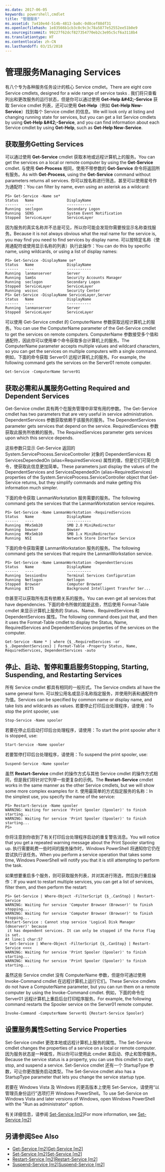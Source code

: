 ```yaml
---
ms.date: 2017-06-05
keywords: powershell,cmdlet
title: "管理服务"
ms.assetid: 7a410e4d-514b-4813-ba0c-0d8cef88df31
ms.openlocfilehash: 1e83566b1cb3c0c9c3c78a5877e52552ee51b0e9
ms.sourcegitcommit: 99227f62dcf827354770eb2c3e95c5cf6a3118b4
ms.translationtype: HT
ms.contentlocale: zh-CN
ms.lasthandoff: 03/15/2018
---
```

# <a name="managing-services"></a><span data-ttu-id="ac3c9-103">管理服务</span><span class="sxs-lookup"><span data-stu-id="ac3c9-103">Managing Services</span></span>
<span data-ttu-id="ac3c9-104">有八个专为各种服务任务设计的核心 Service cmdlet。</span><span class="sxs-lookup"><span data-stu-id="ac3c9-104">There are eight core Service cmdlets, designed for a wide range of service tasks .</span></span> <span data-ttu-id="ac3c9-105">我们将只查看列出和更改服务的运行状态，但是你可以通过使用 **Get-Help \&#42;-Service** 获取 Service cmdlet 列表，还可以使用 **Get-Help<Cmdlet-Name>**（例如 **Get-Help New-Service**）找到每个 Service cmdlet 的信息。</span><span class="sxs-lookup"><span data-stu-id="ac3c9-105">We will look only at listing and changing running state for services, but you can get a list Service cmdlets by using **Get-Help \&#42;-Service**, and you can find information about each Service cmdlet by using **Get-Help<Cmdlet-Name>**, such as **Get-Help New-Service**.</span></span>

## <a name="getting-services"></a><span data-ttu-id="ac3c9-106">获取服务</span><span class="sxs-lookup"><span data-stu-id="ac3c9-106">Getting Services</span></span>
<span data-ttu-id="ac3c9-107">可以通过使用 **Get-Service** cmdlet 获取本地或远程计算机上的服务。</span><span class="sxs-lookup"><span data-stu-id="ac3c9-107">You can get the services on a local or remote computer by using the **Get-Service** cmdlet.</span></span> <span data-ttu-id="ac3c9-108">与使用 **Get-Process** 相同，使用不带参数的 **Get-Service** 命令将返回所有服务。</span><span class="sxs-lookup"><span data-stu-id="ac3c9-108">As with **Get-Process**, using the **Get-Service** command without parameters returns all services.</span></span> <span data-ttu-id="ac3c9-109">你可以按名称进行筛选，甚至可以使用星号作为通配符：</span><span class="sxs-lookup"><span data-stu-id="ac3c9-109">You can filter by name, even using an asterisk as a wildcard:</span></span>

```
PS> Get-Service -Name se*
Status   Name               DisplayName
------   ----               -----------
Running  seclogon           Secondary Logon
Running  SENS               System Event Notification
Stopped  ServiceLayer       ServiceLayer
```

<span data-ttu-id="ac3c9-110">因为服务的真实名称并不总是可见，所以你可能会发现你需要按显示名称查找服务。</span><span class="sxs-lookup"><span data-stu-id="ac3c9-110">Because it is not always obvious what the real name for the service is, you may find you need to find services by display name.</span></span> <span data-ttu-id="ac3c9-111">可以按特定名称（使用通配符或使用显示名称的列表）执行此操作：</span><span class="sxs-lookup"><span data-stu-id="ac3c9-111">You can do this by specific name, using wildcards, or using a list of display names:</span></span>

```
PS> Get-Service -DisplayName se*
Status   Name               DisplayName
------   ----               -----------
Running  lanmanserver       Server
Running  SamSs              Security Accounts Manager
Running  seclogon           Secondary Logon
Stopped  ServiceLayer       ServiceLayer
Running  wscsvc             Security Center
PS> Get-Service -DisplayName ServiceLayer,Server
Status   Name               DisplayName
------   ----               -----------
Running  lanmanserver       Server
Stopped  ServiceLayer       ServiceLayer
```

<span data-ttu-id="ac3c9-112">可以使用 Get-Service cmdlet 的 ComputerName 参数获取远程计算机上的服务。</span><span class="sxs-lookup"><span data-stu-id="ac3c9-112">You can use the ComputerName parameter of the Get-Service cmdlet to get the services on remote computers.</span></span> <span data-ttu-id="ac3c9-113">ComputerName 参数接受多个值和通配符，因此你可以使用单个命令获取多台计算机上的服务。</span><span class="sxs-lookup"><span data-stu-id="ac3c9-113">The ComputerName parameter accepts multiple values and wildcard characters, so you can get the services on multiple computers with a single command.</span></span> <span data-ttu-id="ac3c9-114">例如，下面的命令获取 Server01 远程计算机上的服务。</span><span class="sxs-lookup"><span data-stu-id="ac3c9-114">For example, the following command gets the services on the Server01 remote computer.</span></span>

```
Get-Service -ComputerName Server01
```

## <a name="getting-required-and-dependent-services"></a><span data-ttu-id="ac3c9-115">获取必需和从属服务</span><span class="sxs-lookup"><span data-stu-id="ac3c9-115">Getting Required and Dependent Services</span></span>
<span data-ttu-id="ac3c9-116">Get-Service cmdlet 具有两个在服务管理中非常有用的参数。</span><span class="sxs-lookup"><span data-stu-id="ac3c9-116">The Get-Service cmdlet has two parameters that are very useful in service administration.</span></span> <span data-ttu-id="ac3c9-117">DependentServices 参数获取依赖于该服务的服务。</span><span class="sxs-lookup"><span data-stu-id="ac3c9-117">The DependentServices parameter gets services that depend on the service.</span></span> <span data-ttu-id="ac3c9-118">RequiredServices 参数获取此服务所依赖的服务。</span><span class="sxs-lookup"><span data-stu-id="ac3c9-118">The RequiredServices parameter gets services upon which this service depends.</span></span>

<span data-ttu-id="ac3c9-119">这些参数只显示 Get-Service 返回的 System.ServiceProcess.ServiceController 对象的 DependentServices 和 ServicesDependedOn (alias=RequiredServices) 属性的值，但是它们可简化命令，使获取此信息更加简单。</span><span class="sxs-lookup"><span data-stu-id="ac3c9-119">These parameters just display the values of the DependentServices and ServicesDependedOn (alias=RequiredServices) properties of the System.ServiceProcess.ServiceController object that Get-Service returns, but they simplify commands and make getting this information much simpler.</span></span>

<span data-ttu-id="ac3c9-120">下面的命令获取 LanmanWorkstation 服务需要的服务。</span><span class="sxs-lookup"><span data-stu-id="ac3c9-120">The following command gets the services that the LanmanWorkstation service requires.</span></span>

```
PS> Get-Service -Name LanmanWorkstation -RequiredServices
Status   Name               DisplayName
------   ----               -----------
Running  MRxSmb20           SMB 2.0 MiniRedirector
Running  bowser             Bowser
Running  MRxSmb10           SMB 1.x MiniRedirector
Running  NSI                Network Store Interface Service
```

<span data-ttu-id="ac3c9-121">下面的命令获取需要 LanmanWorkstation 服务的服务。</span><span class="sxs-lookup"><span data-stu-id="ac3c9-121">The following command gets the services that require the LanmanWorkstation service.</span></span>

```
PS> Get-Service -Name LanmanWorkstation -DependentServices
Status   Name               DisplayName
------   ----               -----------
Running  SessionEnv         Terminal Services Configuration
Running  Netlogon           Netlogon
Stopped  Browser            Computer Browser
Running  BITS               Background Intelligent Transfer Ser...
```

<span data-ttu-id="ac3c9-122">你甚至可以获取所有具有依赖关系的服务。</span><span class="sxs-lookup"><span data-stu-id="ac3c9-122">You can even get all services that have dependencies.</span></span> <span data-ttu-id="ac3c9-123">下面的命令所做的就是这些，然后使用 Format-Table cmdlet 来显示计算机上服务的 Status、Name、RequiredServices 和 DependentServices 属性。</span><span class="sxs-lookup"><span data-stu-id="ac3c9-123">The following command does just that, and then it uses the Format-Table cmdlet to display the Status, Name, RequiredServices and DependentServices properties of the services on the computer.</span></span>

```
Get-Service -Name * | where {$_.RequiredServices -or $_.DependentServices} | Format-Table -Property Status, Name, RequiredServices, DependentServices -auto
```

## <a name="stopping-starting-suspending-and-restarting-services"></a><span data-ttu-id="ac3c9-124">停止、启动、暂停和重启服务</span><span class="sxs-lookup"><span data-stu-id="ac3c9-124">Stopping, Starting, Suspending, and Restarting Services</span></span>
<span data-ttu-id="ac3c9-125">所有 Service cmdlet 都具有相同的一般形式。</span><span class="sxs-lookup"><span data-stu-id="ac3c9-125">The Service cmdlets all have the same general form.</span></span> <span data-ttu-id="ac3c9-126">可以按公用名或显示名称指定服务，并使用列表和通配符作为值。</span><span class="sxs-lookup"><span data-stu-id="ac3c9-126">Services can be specified by common name or display name, and take lists and wildcards as values.</span></span> <span data-ttu-id="ac3c9-127">若要停止打印后台处理程序，请使用：</span><span class="sxs-lookup"><span data-stu-id="ac3c9-127">To stop the print spooler, use:</span></span>

```
Stop-Service -Name spooler
```

<span data-ttu-id="ac3c9-128">若要在停止后启动打印后台处理程序，请使用：</span><span class="sxs-lookup"><span data-stu-id="ac3c9-128">To start the print spooler after it is stopped, use:</span></span>

```
Start-Service -Name spooler
```

<span data-ttu-id="ac3c9-129">若要暂停打印后台处理程序，请使用：</span><span class="sxs-lookup"><span data-stu-id="ac3c9-129">To suspend the print spooler, use:</span></span>

```
Suspend-Service -Name spooler
```

<span data-ttu-id="ac3c9-130">虽然 **Restart-Service** cmdlet 的操作方式与其他 Service cmdlet 的操作方式相同，但是我们将针对它列举一些更复杂的示例。</span><span class="sxs-lookup"><span data-stu-id="ac3c9-130">The **Restart-Service** cmdlet works in the same manner as the other Service cmdlets, but we will show some more complex examples for it.</span></span> <span data-ttu-id="ac3c9-131">使用最简单的方式指定服务的名称：</span><span class="sxs-lookup"><span data-stu-id="ac3c9-131">In the simplest use, you specify the name of the service:</span></span>

```
PS> Restart-Service -Name spooler
WARNING: Waiting for service 'Print Spooler (Spooler)' to finish starting...
WARNING: Waiting for service 'Print Spooler (Spooler)' to finish starting...
PS>
```

<span data-ttu-id="ac3c9-132">你将注意到你收到了有关打印后台处理程序启动的重复警告消息。</span><span class="sxs-lookup"><span data-stu-id="ac3c9-132">You will notice that you get a repeated warning message about the Print Spooler starting up.</span></span> <span data-ttu-id="ac3c9-133">执行需要耗费一些时间的服务操作时，Windows PowerShell 将通知你它仍在尝试执行该任务。</span><span class="sxs-lookup"><span data-stu-id="ac3c9-133">When you perform a service operation that takes some time, Windows PowerShell will notify you that it is still attempting to perform the task.</span></span>

<span data-ttu-id="ac3c9-134">如果想要重启多个服务，则可获取服务列表，并对其进行筛选，然后执行重启操作：</span><span class="sxs-lookup"><span data-stu-id="ac3c9-134">If you want to restart multiple services, you can get a list of services, filter them, and then perform the restart:</span></span>

```
PS> Get-Service | Where-Object -FilterScript {$_.CanStop} | Restart-Service
WARNING: Waiting for service 'Computer Browser (Browser)' to finish stopping...
WARNING: Waiting for service 'Computer Browser (Browser)' to finish stopping...
Restart-Service : Cannot stop service 'Logical Disk Manager (dmserver)' because
 it has dependent services. It can only be stopped if the Force flag is set.
At line:1 char:57
+ Get-Service | Where-Object -FilterScript {$_.CanStop} | Restart-Service <<<<
WARNING: Waiting for service 'Print Spooler (Spooler)' to finish starting...
WARNING: Waiting for service 'Print Spooler (Spooler)' to finish starting...
```

<span data-ttu-id="ac3c9-135">虽然这些 Service cmdlet 没有 ComputerName 参数，但是你可通过使用 Invoke-Command cmdlet 在远程计算机上运行它们。</span><span class="sxs-lookup"><span data-stu-id="ac3c9-135">These Service cmdlets do not have a ComputerName parameter, but you can run them on a remote computer by using the Invoke-Command cmdlet.</span></span> <span data-ttu-id="ac3c9-136">例如，下面的命令在 Server01 远程计算机上重启后台打印程序服务。</span><span class="sxs-lookup"><span data-stu-id="ac3c9-136">For example, the following command restarts the Spooler service on the Server01 remote computer.</span></span>

```
Invoke-Command -ComputerName Server01 {Restart-Service Spooler}
```

## <a name="setting-service-properties"></a><span data-ttu-id="ac3c9-137">设置服务属性</span><span class="sxs-lookup"><span data-stu-id="ac3c9-137">Setting Service Properties</span></span>
<span data-ttu-id="ac3c9-138">Set-Service cmdlet 更改本地或远程计算机上服务的属性。</span><span class="sxs-lookup"><span data-stu-id="ac3c9-138">The Set-Service cmdlet changes the properties of a service on a local or remote computer.</span></span> <span data-ttu-id="ac3c9-139">因为服务状态是一种属性，所以你可以使用此 cmdlet 来启动、停止和暂停服务。</span><span class="sxs-lookup"><span data-stu-id="ac3c9-139">Because the service status is a property, you can use this cmdlet to start, stop, and suspend a service.</span></span> <span data-ttu-id="ac3c9-140">Set-Service cmdlet 还有一个 StartupType 参数，可让你更改服务启动类型。</span><span class="sxs-lookup"><span data-stu-id="ac3c9-140">The Set-Service cmdlet also has a StartupType parameter that lets you change the service startup type.</span></span>

<span data-ttu-id="ac3c9-141">若要在 Windows Vista 及 Windows 的更高版本上使用 Set-Service，请使用“以管理员身份运行”选项打开 Windows PowerShell。</span><span class="sxs-lookup"><span data-stu-id="ac3c9-141">To use Set-Service on Windows Vista and later versions of Windows, open Windows PowerShell with the "Run as administrator" option.</span></span>

<span data-ttu-id="ac3c9-142">有关详细信息，请参阅 [Set-Service [m2]](https://technet.microsoft.com/library/b71e29ed-372b-4e32-a4b7-5eb6216e56c3)</span><span class="sxs-lookup"><span data-stu-id="ac3c9-142">For more information, see [Set-Service [m2]](https://technet.microsoft.com/library/b71e29ed-372b-4e32-a4b7-5eb6216e56c3)</span></span>

## <a name="see-also"></a><span data-ttu-id="ac3c9-143">另请参阅</span><span class="sxs-lookup"><span data-stu-id="ac3c9-143">See Also</span></span>
- <span data-ttu-id="ac3c9-144">[Get-Service [m2]](https://technet.microsoft.com/en-us/library/0a09cb22-0a1c-4a79-9851-4e53075f9cf6)</span><span class="sxs-lookup"><span data-stu-id="ac3c9-144">[Get-Service [m2]](https://technet.microsoft.com/en-us/library/0a09cb22-0a1c-4a79-9851-4e53075f9cf6)</span></span>
- <span data-ttu-id="ac3c9-145">[Set-Service [m2]](https://technet.microsoft.com/library/b71e29ed-372b-4e32-a4b7-5eb6216e56c3)</span><span class="sxs-lookup"><span data-stu-id="ac3c9-145">[Set-Service [m2]](https://technet.microsoft.com/library/b71e29ed-372b-4e32-a4b7-5eb6216e56c3)</span></span>
- <span data-ttu-id="ac3c9-146">[Restart-Service [m2]](https://technet.microsoft.com/en-us/library/45acf50d-2277-4523-baf7-ce7ced977d0f)</span><span class="sxs-lookup"><span data-stu-id="ac3c9-146">[Restart-Service [m2]](https://technet.microsoft.com/en-us/library/45acf50d-2277-4523-baf7-ce7ced977d0f)</span></span>
- <span data-ttu-id="ac3c9-147">[Suspend-Service [m2]](https://technet.microsoft.com/en-us/library/c8492b87-0e21-4faf-8054-3c83c2ec2826)</span><span class="sxs-lookup"><span data-stu-id="ac3c9-147">[Suspend-Service [m2]](https://technet.microsoft.com/en-us/library/c8492b87-0e21-4faf-8054-3c83c2ec2826)</span></span>

